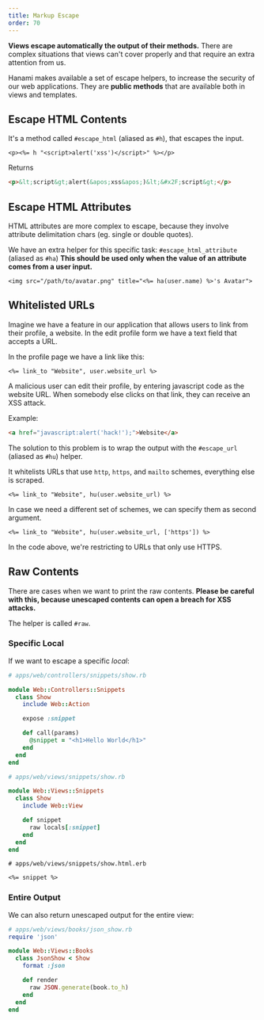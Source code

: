 ```yaml
---
title: Markup Escape
order: 70
---
```


**Views escape automatically the output of their methods.**
There are complex situations that views can't cover properly and that require an extra attention from us.

Hanami makes available a set of escape helpers, to increase the security of our web applications.
They are **public methods** that are available both in views and templates.

## Escape HTML Contents

It's a method called `#escape_html` (aliased as `#h`), that escapes the input.

```erb
<p><%= h "<script>alert('xss')</script>" %></p>
```

Returns

```html
<p>&lt;script&gt;alert(&apos;xss&apos;)&lt;&#x2F;script&gt;</p>
```

## Escape HTML Attributes

HTML attributes are more complex to escape, because they involve attribute delimitation chars (eg. single or double quotes).

We have an extra helper for this specific task: `#escape_html_attribute` (aliased as `#ha`)
**This should be used only when the value of an attribute comes from a user input.**

```erb
<img src="/path/to/avatar.png" title="<%= ha(user.name) %>'s Avatar">
```

## Whitelisted URLs

Imagine we have a feature in our application that allows users to link from their profile, a website.
In the edit profile form we have a text field that accepts a URL.

In the profile page we have a link like this:

```erb
<%= link_to "Website", user.website_url %>
```

A malicious user can edit their profile, by entering javascript code as the website URL.
When somebody else clicks on that link, they can receive an XSS attack.

Example:

```html
<a href="javascript:alert('hack!');">Website</a>
```

The solution to this problem is to wrap the output with the `#escape_url` (aliased as `#hu`) helper.

It whitelists URLs that use `http`, `https`, and `mailto` schemes, everything else is scraped.

```erb
<%= link_to "Website", hu(user.website_url) %>
```

In case we need a different set of schemes, we can specify them as second argument.

```erb
<%= link_to "Website", hu(user.website_url, ['https']) %>
```

In the code above, we're restricting to URLs that only use HTTPS.

## Raw Contents

There are cases when we want to print the raw contents.
**Please be careful with this, because unescaped contents can open a breach for XSS attacks.**

The helper is called `#raw`.

### Specific Local

If we want to escape a specific _local_:

```ruby
# apps/web/controllers/snippets/show.rb

module Web::Controllers::Snippets
  class Show
    include Web::Action

    expose :snippet

    def call(params)
      @snippet = "<h1>Hello World</h1>"
    end
  end
end
```

```ruby
# apps/web/views/snippets/show.rb

module Web::Views::Snippets
  class Show
    include Web::View

    def snippet
      raw locals[:snippet]
    end
  end
end
```

```erb
# apps/web/views/snippets/show.html.erb

<%= snippet %>
```

### Entire Output

We can also return unescaped output for the entire view:

```ruby
# apps/web/views/books/json_show.rb
require 'json'

module Web::Views::Books
  class JsonShow < Show
    format :json

    def render
      raw JSON.generate(book.to_h)
    end
  end
end
```
